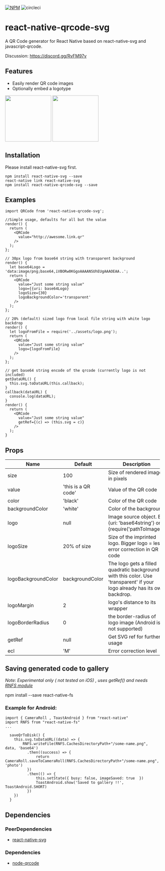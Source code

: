 [![NPM](https://nodei.co/npm/react-native-qrcode-svg.png)](https://npmjs.org/package/react-native-qrcode-svg)
![circleci](https://circleci.com/gh/awesomejerry/react-native-qrcode-svg.svg?style=shield&circle-token=185bdd4fed561139178638f5b9f9c48ddefc9288)

# react-native-qrcode-svg

A QR Code generator for React Native based on react-native-svg and javascript-qrcode.

Discussion: https://discord.gg/RvFM97v

## Features

* Easily render QR code images
* Optionally embed a logotype

<img src="https://raw.githubusercontent.com/awesomejerry/react-native-qrcode-svg/master/screenshot/android.png" width="150">
<img src="https://raw.githubusercontent.com/awesomejerry/react-native-qrcode-svg/master/screenshot/ios.png" width="150">

## Installation

Please install react-native-svg first.
```
npm install react-native-svg --save
react-native link react-native-svg
npm install react-native-qrcode-svg --save
```

## Examples

```
import QRCode from 'react-native-qrcode-svg';

//Simple usage, defaults for all but the value
render() {
  return (
    <QRCode
      value="http://awesome.link.qr"
    />
  );
};

```

```
// 30px logo from base64 string with transparent background
render() {
  let base64Logo = 'data:image/png;base64,iVBORw0KGgoAAAANSUhEUgAAAOEAA..';
  return (
    <QRCode
      value="Just some string value"
      logo={{uri: base64Logo}
      logoSize={30}
      logoBackgroundColor='transparent'
    />
  );
};

```

```
// 20% (default) sized logo from local file string with white logo backdrop
render() {
  let logoFromFile = require('../assets/logo.png');
  return (
    <QRCode
      value="Just some string value"
      logo={logoFromFile}
    />
  );
};

```

```
// get base64 string encode of the qrcode (currently logo is not included)
getDataURL() {
  this.svg.toDataURL(this.callback);
}
callback(dataURL) {
  console.log(dataURL);
}
render() {
  return (
    <QRCode
      value="Just some string value"
      getRef={(c) => (this.svg = c)}
    />
  );
}
```


## Props

Name            | Default    | Description
----------------|------------|--------------
size            | 100        | Size of rendered image in pixels
value           | 'this is a QR code' | Value of the QR code
color           | 'black'        | Color of the QR code
backgroundColor | 'white'        | Color of the background
logo | null        | Image source object. Ex. {uri: 'base64string'} or {require('pathToImage')}
logoSize | 20% of size | Size of the imprinted logo. Bigger logo = less error correction in QR code
logoBackgroundColor | backgroundColor        | The logo gets a filled quadratic background with this color. Use 'transparent' if your logo already has its own backdrop.
logoMargin | 2 | logo's distance to its wrapper
logoBorderRadius | 0 | the border-radius of logo image (Android is not supported)
getRef          | null       | Get SVG ref for further usage
ecl             | 'M'        | Error correction level


## Saving generated code to gallery
 _Note: Experimental only ( not tested on iOS) , uses getRef() and needs [RNFS module](https://github.com/itinance/react-native-fs)_

npm install --save react-native-fs

### Example for Android:
```
import { CameraRoll , ToastAndroid } from "react-native"
import RNFS from "react-native-fs"
...

  saveQrToDisk() {
   	this.svg.toDataURL((data) => {
   		RNFS.writeFile(RNFS.CachesDirectoryPath+"/some-name.png", data, 'base64')
   		  .then((success) => {
   			  return CameraRoll.saveToCameraRoll(RNFS.CachesDirectoryPath+"/some-name.png", 'photo')
   		  })
   		  .then(() => {
   			  this.setState({ busy: false, imageSaved: true  })
   			  ToastAndroid.show('Saved to gallery !!', ToastAndroid.SHORT)
   		  })
   	})
  }
```


## Dependencies

### PeerDependencies

* [react-native-svg](https://github.com/magicismight/react-native-svg)

### Dependencies

* [node-qrcode](https://github.com/soldair/node-qrcode)
